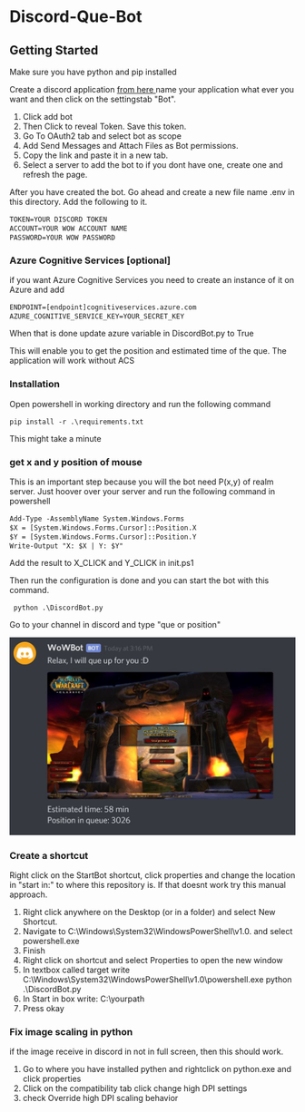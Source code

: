 # Discord-Que-Bot

## Getting Started
Make sure you have python and pip installed

Create a discord application [from here ](discordapp.com/developers/applications/)
name your application what ever you want and then click on the settingstab "Bot".
1. Click add bot 
2. Then Click to reveal Token. Save this token.
3. Go To OAuth2 tab and select bot as scope
4. Add Send Messages and Attach Files as Bot permissions.
5. Copy the link and paste it in a new tab.
6. Select a server to add the bot to if you dont have one, create one and refresh the page.
 



After you have created the bot. Go ahead and create a new file name .env in this directory. Add the following to it.

```
TOKEN=YOUR DISCORD TOKEN
ACCOUNT=YOUR WOW ACCOUNT NAME
PASSWORD=YOUR WOW PASSWORD
```

### Azure Cognitive Services [optional]
if you want Azure Cognitive Services you need to create an instance of it on Azure and add
```
ENDPOINT=[endpoint]cognitiveservices.azure.com
AZURE_COGNITIVE_SERVICE_KEY=YOUR_SECRET_KEY
```
When that is done update azure variable in DiscordBot.py to True

This will enable you to get the position and estimated time of the que. The application will work without ACS

### Installation

Open powershell in working directory and run the following command
```
pip install -r .\requirements.txt
```
This might take a minute

### get x and y position of mouse
This is an important step because you will the bot need P(x,y) of realm server. Just hoover over your server and run the following command in powershell
```
Add-Type -AssemblyName System.Windows.Forms
$X = [System.Windows.Forms.Cursor]::Position.X
$Y = [System.Windows.Forms.Cursor]::Position.Y
Write-Output "X: $X | Y: $Y"
```
Add  the result to X_CLICK and Y_CLICK in init.ps1

Then run the configuration is done and you can start the bot with this command.
```
 python .\DiscordBot.py
```

Go to your channel in discord and type "que or position"

![wow que](./que.JPG)
### Create a shortcut
Right click on the StartBot shortcut, click properties and change the location in "start in:" to where this repository is.
If that doesnt work try this manual approach. 


 1. Right click anywhere on the Desktop (or in a folder) and select New Shortcut.
 2. Navigate to C:\Windows\System32\WindowsPowerShell\v1.0. and select powershell.exe
 3. Finish
 4. Right click on shortcut and select Properties to open the new window
 5. In textbox called target write C:\Windows\System32\WindowsPowerShell\v1.0\powershell.exe python .\DiscordBot.py
 6. In Start in box write: C:\yourpath
 7. Press okay


### Fix image scaling in python
if the image receive in discord in not in full screen, then this should work.
 1. Go to where you have installed pythen and rightclick on python.exe and click properties
 2. Click on the compatibility tab click change high DPI settings 
 3. check Override high DPI scaling behavior 

 
